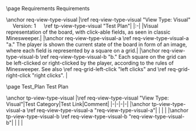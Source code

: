 \page Requirements Requirements

\anchor req-view-type-visual
|\ref req-view-type-visual "View Type: Visual" &emsp; Version: 1 &emsp; \ref tp-view-type-visual "Test Plan"|
|:-|
|Visual representation of the board, with click-able fields, as seen in classic Minesweeper.|
|\anchor req-view-type-visual-a \ref req-view-type-visual-a "a." The player is shown the current state of the board in form of an image, where each field is represented by a square on a grid.|
|\anchor req-view-type-visual-b \ref req-view-type-visual-b "b." Each square on the grid can be left-clicked or right-clicked by the player, according to the rules of Minesweeper. See also \ref req-grid-left-click "left clicks" and \ref req-grid-right-click "right clicks". |


\page Test_Plan Test Plan

\anchor tp-view-type-visual
|\ref req-view-type-visual "View Type: Visual"|Test Category|Test Link|Comment|
|-|-|-|-|
|\anchor tp-view-type-visual-a \ref req-view-type-visual-a "req-view-type-visual-a"| | | |
|\anchor tp-view-type-visual-b \ref req-view-type-visual-b "req-view-type-visual-b"| | | |
